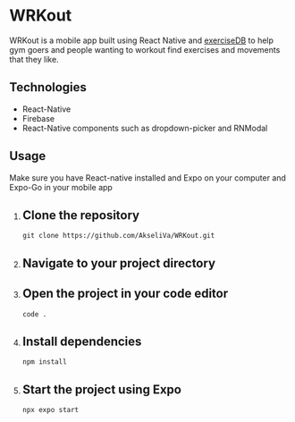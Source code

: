 # WRKout

WRKout is a mobile app built using React Native and [exerciseDB](https://rapidapi.com/justin-WFnsXH_t6/api/exercisedb/)
 to help gym goers and people wanting to workout find exercises and movements that they like.

## Technologies

- React-Native
- Firebase
- React-Native components such as dropdown-picker and RNModal

## Usage
Make sure you have React-native installed and Expo on your computer and Expo-Go in your mobile app

1. Clone the repository
   ---
   `git clone https://github.com/AkseliVa/WRKout.git`

2. Navigate to your project directory 
   ---

3. Open the project in your code editor
   ---
   `code .`

4. Install dependencies
   ---
   `npm install`

5. Start the project using Expo
   ---
   `npx expo start`
